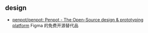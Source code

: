 ## design
- [penpot/penpot: Penpot - The Open-Source design & prototyping platform](https://github.com/penpot/penpot) Figma 的免费开源替代品
